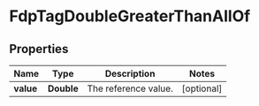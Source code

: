 

# FdpTagDoubleGreaterThanAllOf


## Properties

| Name | Type | Description | Notes |
|------------ | ------------- | ------------- | -------------|
|**value** | **Double** | The reference value. |  [optional] |



